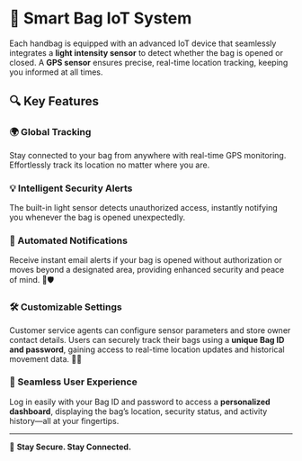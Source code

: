 # 👜 Smart Bag IoT System  

Each handbag is equipped with an advanced IoT device that seamlessly integrates a **light intensity sensor** to detect whether the bag is opened or closed. A **GPS sensor** ensures precise, real-time location tracking, keeping you informed at all times.  

## 🔍 Key Features  

### 🌍 Global Tracking  
Stay connected to your bag from anywhere with real-time GPS monitoring. Effortlessly track its location no matter where you are.  

### 💡 Intelligent Security Alerts  
The built-in light sensor detects unauthorized access, instantly notifying you whenever the bag is opened unexpectedly.  

### 📧 Automated Notifications  
Receive instant email alerts if your bag is opened without authorization or moves beyond a designated area, providing enhanced security and peace of mind. 🚨🛡  

### 🛠 Customizable Settings  
Customer service agents can configure sensor parameters and store owner contact details. Users can securely track their bags using a **unique Bag ID and password**, gaining access to real-time location updates and historical movement data. 📝🔐  

### 📱 Seamless User Experience  
Log in easily with your Bag ID and password to access a **personalized dashboard**, displaying the bag’s location, security status, and activity history—all at your fingertips.  

---

🔗 **Stay Secure. Stay Connected.**  
